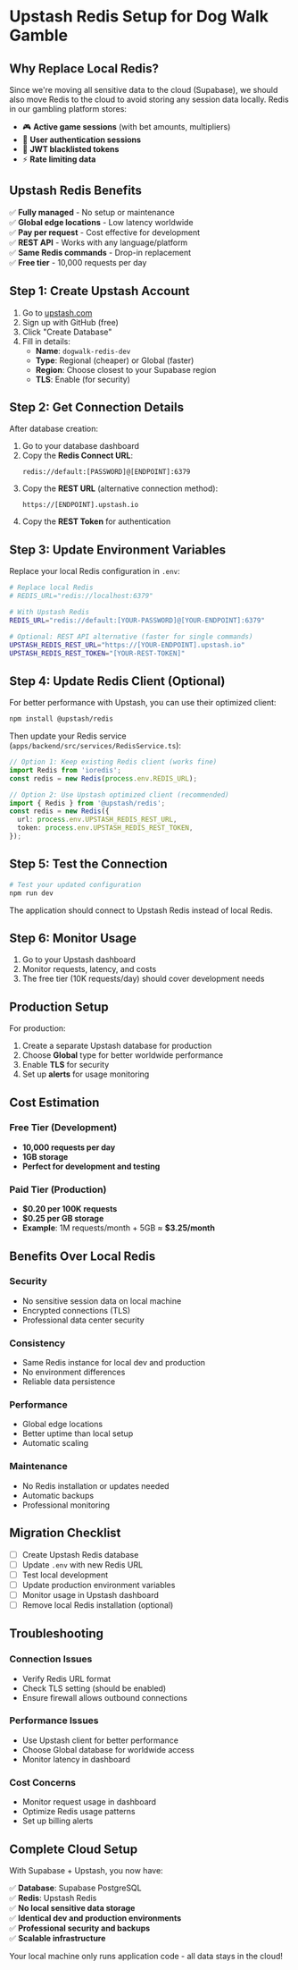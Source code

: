# Upstash Redis Setup for Dog Walk Gamble

## Why Replace Local Redis?

Since we're moving all sensitive data to the cloud (Supabase), we should also move Redis to the cloud to avoid storing any session data locally. Redis in our gambling platform stores:

- 🎮 **Active game sessions** (with bet amounts, multipliers)
- 🔐 **User authentication sessions** 
- 🚫 **JWT blacklisted tokens**
- ⚡ **Rate limiting data**

## Upstash Redis Benefits

✅ **Fully managed** - No setup or maintenance  
✅ **Global edge locations** - Low latency worldwide  
✅ **Pay per request** - Cost effective for development  
✅ **REST API** - Works with any language/platform  
✅ **Same Redis commands** - Drop-in replacement  
✅ **Free tier** - 10,000 requests per day  

## Step 1: Create Upstash Account

1. Go to [upstash.com](https://upstash.com)
2. Sign up with GitHub (free)
3. Click "Create Database"
4. Fill in details:
   - **Name**: `dogwalk-redis-dev`
   - **Type**: Regional (cheaper) or Global (faster)
   - **Region**: Choose closest to your Supabase region
   - **TLS**: Enable (for security)

## Step 2: Get Connection Details

After database creation:

1. Go to your database dashboard
2. Copy the **Redis Connect URL**:
   ```
   redis://default:[PASSWORD]@[ENDPOINT]:6379
   ```
3. Copy the **REST URL** (alternative connection method):
   ```
   https://[ENDPOINT].upstash.io
   ```
4. Copy the **REST Token** for authentication

## Step 3: Update Environment Variables

Replace your local Redis configuration in `.env`:

```bash
# Replace local Redis
# REDIS_URL="redis://localhost:6379"

# With Upstash Redis
REDIS_URL="redis://default:[YOUR-PASSWORD]@[YOUR-ENDPOINT]:6379"

# Optional: REST API alternative (faster for single commands)
UPSTASH_REDIS_REST_URL="https://[YOUR-ENDPOINT].upstash.io"
UPSTASH_REDIS_REST_TOKEN="[YOUR-REST-TOKEN]"
```

## Step 4: Update Redis Client (Optional)

For better performance with Upstash, you can use their optimized client:

```bash
npm install @upstash/redis
```

Then update your Redis service (`apps/backend/src/services/RedisService.ts`):

```typescript
// Option 1: Keep existing Redis client (works fine)
import Redis from 'ioredis';
const redis = new Redis(process.env.REDIS_URL);

// Option 2: Use Upstash optimized client (recommended)
import { Redis } from '@upstash/redis';
const redis = new Redis({
  url: process.env.UPSTASH_REDIS_REST_URL,
  token: process.env.UPSTASH_REDIS_REST_TOKEN,
});
```

## Step 5: Test the Connection

```bash
# Test your updated configuration
npm run dev
```

The application should connect to Upstash Redis instead of local Redis.

## Step 6: Monitor Usage

1. Go to your Upstash dashboard
2. Monitor requests, latency, and costs
3. The free tier (10K requests/day) should cover development needs

## Production Setup

For production:

1. Create a separate Upstash database for production
2. Choose **Global** type for better worldwide performance
3. Enable **TLS** for security
4. Set up **alerts** for usage monitoring

## Cost Estimation

### Free Tier (Development)
- **10,000 requests per day**
- **1GB storage**
- **Perfect for development and testing**

### Paid Tier (Production)
- **$0.20 per 100K requests**
- **$0.25 per GB storage**
- **Example**: 1M requests/month + 5GB ≈ **$3.25/month**

## Benefits Over Local Redis

### Security
- No sensitive session data on local machine
- Encrypted connections (TLS)
- Professional data center security

### Consistency
- Same Redis instance for local dev and production
- No environment differences
- Reliable data persistence

### Performance
- Global edge locations
- Better uptime than local setup
- Automatic scaling

### Maintenance
- No Redis installation or updates needed
- Automatic backups
- Professional monitoring

## Migration Checklist

- [ ] Create Upstash Redis database
- [ ] Update `.env` with new Redis URL
- [ ] Test local development
- [ ] Update production environment variables
- [ ] Monitor usage in Upstash dashboard
- [ ] Remove local Redis installation (optional)

## Troubleshooting

### Connection Issues
- Verify Redis URL format
- Check TLS setting (should be enabled)
- Ensure firewall allows outbound connections

### Performance Issues
- Use Upstash client for better performance
- Choose Global database for worldwide access
- Monitor latency in dashboard

### Cost Concerns
- Monitor request usage in dashboard
- Optimize Redis usage patterns
- Set up billing alerts

## Complete Cloud Setup

With Supabase + Upstash, you now have:

✅ **Database**: Supabase PostgreSQL  
✅ **Redis**: Upstash Redis  
✅ **No local sensitive data storage**  
✅ **Identical dev and production environments**  
✅ **Professional security and backups**  
✅ **Scalable infrastructure**  

Your local machine only runs application code - all data stays in the cloud! 